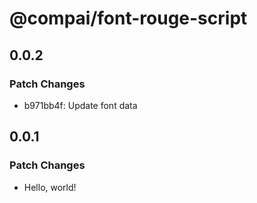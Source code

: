 # @compai/font-rouge-script

## 0.0.2

### Patch Changes

- b971bb4f: Update font data

## 0.0.1

### Patch Changes

- Hello, world!
